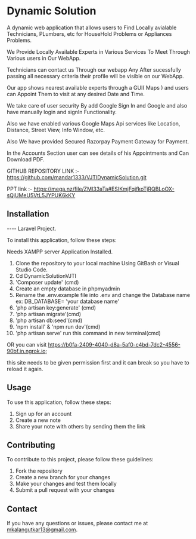 # Dynamic Solution

A dynamic web application that allows users to Find Locally avialable Technicians, PLumbers, etc for HouseHold Problems or Appliances Problems.

We Provide Locally Available Experts in Various Services To Meet Through Various users in Our WebApp. 

Technicians can contact us Through our webapp Any After sucessfully passing all necessary criteria their profile will be visible on our WebApp.

Our app shows nearest available experts through a GUI( Maps )  and users can Appoint Them to visit at any desired Date and Time.

We take care of user security By add Google Sign In and Google and also have manually login and signIn Functionality.

Also we have enabled various Google Maps Api services like Location, Distance, Street View, Info Window, etc.

Also We have provided Secured Razorpay Payment Gateway for Payment.

In the Accounts Section user can see details of his Appointments and Can Download PDF.


GITHUB REPOSITORY LINK :- https://github.com/mandar1333/VJTIDynamicSolution.git

PPT link :- https://mega.nz/file/ZMI33aTa#ESIKmjFqifkoTjRQBLoOX-sQjUMeU5VtL5JYPUK6kKY

## Installation 

---- Laravel Project.

To install this application, follow these steps:

Needs XAMPP server Application Installed.
1. Clone the repository to your local machine Using GitBash or Visual Studio Code.
2. Cd DynamicSolutionVJTI
3. 'Composer update' (cmd)
4. Create an empty database in phpmyadmin 
5. Rename the .env.example file into .env and change the Database name ex: DB_DATABASE= 'your database name'
6. 'php artisan key:generate' (cmd)
7. 'php artisan migrate'(cmd)
8. 'php artisan db:seed'(cmd)
9. 'npm install' & 'npm run dev'(cmd)
10. 'php artisan serve' run this command in new terminal(cmd)

OR you can visit  https://b0fa-2409-4040-d8a-5af0-c4bd-7dc2-4556-90bf.in.ngrok.io;

this site needs to be given permission first and it can break so you have to reload it again.

## Usage

To use this application, follow these steps:

1. Sign up for an account
2. Create a new note
3. Share your note with others by sending them the link

## Contributing

To contribute to this project, please follow these guidelines:

1. Fork the repository
2. Create a new branch for your changes
3. Make your changes and test them locally
4. Submit a pull request with your changes

## Contact

If you have any questions or issues, please contact me at mkalangutkar13@gmail.com.

